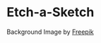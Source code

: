 # Etch-a-Sketch

Background Image by <a href="https://www.freepik.com/free-vector/hand-painted-watercolor-pastel-sky-background_13264409.htm#query=drawing%20background&position=6&from_view=keyword">Freepik</a>